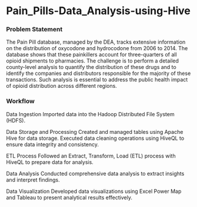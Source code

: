 # Pain_Pills-Data_Analysis-using-Hive
### Problem Statement 
The Pain Pill database, managed by the DEA, tracks extensive information on the distribution of oxycodone and hydrocodone from 2006 to 2014. The database shows that these painkillers account for three-quarters of all opioid shipments to pharmacies. The challenge is to perform a detailed county-level analysis to quantify the distribution of these drugs and to identify the companies and distributors responsible for the majority of these transactions. Such analysis is essential to address the public health impact of opioid distribution across different regions.

### Workflow
Data Ingestion
Imported data into the Hadoop Distributed File System (HDFS).

Data Storage and Processing
Created and managed tables using Apache Hive for data storage.
Executed data cleaning operations using HiveQL to ensure data integrity and consistency.

ETL Process
Followed an Extract, Transform, Load (ETL) process with HiveQL to prepare data for analysis.

Data Analysis
Conducted comprehensive data analysis to extract insights and interpret findings.

Data Visualization
Developed data visualizations using Excel Power Map and Tableau to present analytical results effectively.
